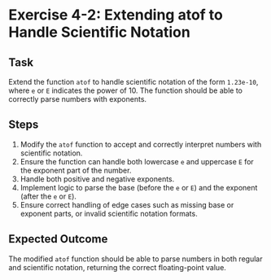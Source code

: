 
# Exercise 4-2: Extending atof to Handle Scientific Notation

## Task
Extend the function `atof` to handle scientific notation of the form `1.23e-10`, where `e` or `E` indicates the power of 10. The function should be able to correctly parse numbers with exponents.

## Steps
1. Modify the `atof` function to accept and correctly interpret numbers with scientific notation.
2. Ensure the function can handle both lowercase `e` and uppercase `E` for the exponent part of the number.
3. Handle both positive and negative exponents.
4. Implement logic to parse the base (before the `e` or `E`) and the exponent (after the `e` or `E`).
5. Ensure correct handling of edge cases such as missing base or exponent parts, or invalid scientific notation formats.

## Expected Outcome
The modified `atof` function should be able to parse numbers in both regular and scientific notation, returning the correct floating-point value.

